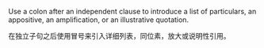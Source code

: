 Use a colon after an independent clause to introduce a list of particulars, an appositive, an amplification, or an illustrative quotation.

在独立子句之后使用冒号来引入详细列表，同位素，放大或说明性引用。
